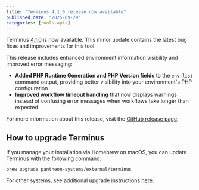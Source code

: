 ```yaml
---
title: "Terminus 4.1.0 release now available"
published_date: "2025-09-29"
categories: [tools-apis]
---
```


Terminus [4.1.0](https://github.com/pantheon-systems/terminus/releases/tag/4.1.0) is now available. This minor update contains the latest bug fixes and improvements for this tool.

This release includes enhanced environment information visibility and improved error messaging:

- **Added PHP Runtime Generation and PHP Version fields** to the `env:list` command output, providing better visibility into your environment's PHP configuration
- **Improved workflow timeout handling** that now displays warnings instead of confusing error messages when workflows take longer than expected

For more information about this release, visit the [GitHub release page](https://github.com/pantheon-systems/terminus/releases/tag/4.1.0).

## How to upgrade Terminus
If you manage your installation via Homebrew on macOS, you can update Terminus with the following command:

```shell{promptUser: user}
brew upgrade pantheon-systems/external/terminus
```
For other systems, see additional upgrade instructions [here](/terminus/install).